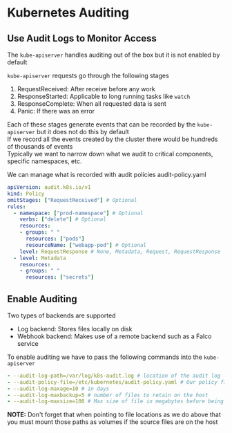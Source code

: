 # Kubernetes Auditing

## Use Audit Logs to Monitor Access

The `kube-apiserver` handles auditing out of the box but it is not enabled by default 

`kube-apiserver` requests go through the following stages  
1. RequestReceived: After receive before any work
1. ResponseStarted: Applicable to long running tasks like `watch`
1. ResponseComplete: When all requested data is sent
1. Panic: If there was an error

Each of these stages generate events that can be recorded by the `kube-apiserver` but it does not do this by default  
If we record all the events created by the cluster there would be hundreds of thousands of events  
Typically we want to narrow down what we audit to critical components, specific namespaces, etc.  

We can manage what is recorded with audit policies
audit-policy.yaml
```yaml
apiVersion: audit.k8s.io/v1
kind: Policy
omitStages: ["RequestReceived"] # Optional
rules: 
  - namespace: ["prod-namespace"] # Optional
    verbs: ["delete"] # Optional
    resources: 
    - groups: " "
      resources: ["pods"]
      resourceName: ["webapp-pod"] # Optional
    level: RequestResponse # None, Metadata, Request, RequestResponse
  - level: Metadata
    resources:
    - groups: " "
      resources: ["secrets"]
```

## Enable Auditing

Two types of backends are supported  
- Log backend: Stores files locally on disk
- Webhook backend:  Makes use of a remote backend such as a Falco service

To enable auditing we have to pass the following commands into the `kube-apiserver`  
```yaml
- --audit-log-path=/var/log/k8s-audit.log # location of the audit log
- --audit-policy-file=/etc/kubernetes/audit-policy.yaml # Our policy file we created above
- --audit-log-maxage=10 # in days
- --audit-log-maxbackup=5 # number of files to retain on the host
- --audit-log-maxsize=100 # Max size of file in megabytes before being rotated
```
**NOTE:** Don't forget that when pointing to file locations as we do above that you must mount those paths as volumes if the source files are on the host